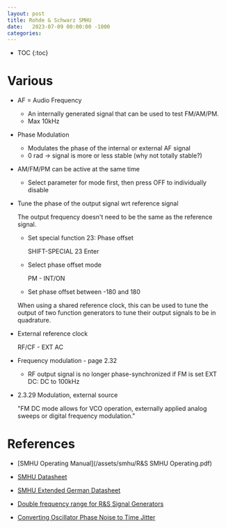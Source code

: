 ```yaml
---
layout: post
title: Rohde & Schwarz SMHU
date:   2023-07-09 00:00:00 -1000
categories:
---
```


* TOC
{:toc}

# Various 


*  AF = Audio Frequency

    * An internally generated signal that can be used to test FM/AM/PM.
    * Max 10kHz

* Phase Modulation

    * Modulates the phase of the internal or external AF signal
    * 0 rad -> signal is more or less stable (why not totally stable?)

* AM/FM/PM can be active at the same time

    * Select parameter for mode first, then press OFF to individually disable
    
* Tune the phase of the output signal wrt reference signal

    The output frequency doesn't need to be the same as the reference signal.

    * Set special function 23: Phase offset 

        SHIFT-SPECIAL 23 Enter

    * Select phase offset mode

        PM - INT/ON

    * Set phase offset between -180 and 180

    When using a shared reference clock, this can be used to tune the output
    of two function generators to tune their output signals to be in quadrature.

* External reference clock

    RF/CF - EXT AC

* Frequency modulation - page 2.32

    * RF output signal is no longer phase-synchronized if FM is set
    EXT DC: DC to 100kHz

* 2.3.29 Modulation, external source

    "FM DC mode allows for VCO operation, externally applied analog sweeps or digital
    frequency modulation."


# References

* [SMHU Operating Manual](/assets/smhu/R&S SMHU Operating.pdf)
* [SMHU Datasheet](/assets/smhu/Rohde-Schwarz-SMHU-Datasheet.pdf)
* [SMHU Extended German Datasheet](/assets/smhu/smhu_extended_datasheet_german.pdf)

* [Double frequency range for R&S Signal Generators](/assets/smhu/freq_doubler.pdf)

* [Converting Oscillator Phase Noise to Time Jitter](https://www.analog.com/media/en/training-seminars/tutorials/MT-008.pdf)
